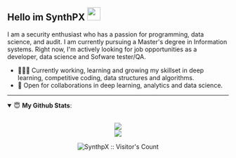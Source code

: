 

## Hello im SynthPX <img src="https://raw.githubusercontent.com/MartinHeinz/MartinHeinz/master/wave.gif" width="30px">
I am a security enthusiast who has a passion for programming, data science, and audit. I am currently pursuing a Master's degree in Information systems. Right now, I'm actively looking for job opportunities as a developer, data science and Sofware tester/QA.
- 👨🏽‍💻 Currently working, learning and growing my skillset in deep learning, competitive coding, data structures and algorithms.
- 🤝 Open for collaborations in deep learning, analytics and data science.

---
<details open>
 <summary> 😇 <b>My Github Stats</b>: </summary>
<br>
<p align = "center">
  <img src = "https://github-readme-stats.vercel.app/api?username=synthpX&show_icons=true&theme=tokyonight&line_height=27">
 <br>
  <img src = "https://github-readme-stats.vercel.app/api/top-langs/?username=synthpX&hide=css,java,html&theme=tokyonight">
</p>
</details>

<p align="center"><img src="https://visitor-badge.laobi.icu/badge?page_id=SynthpX.SynthpX" alt="SynthpX :: Visitor's Count" /></p>

